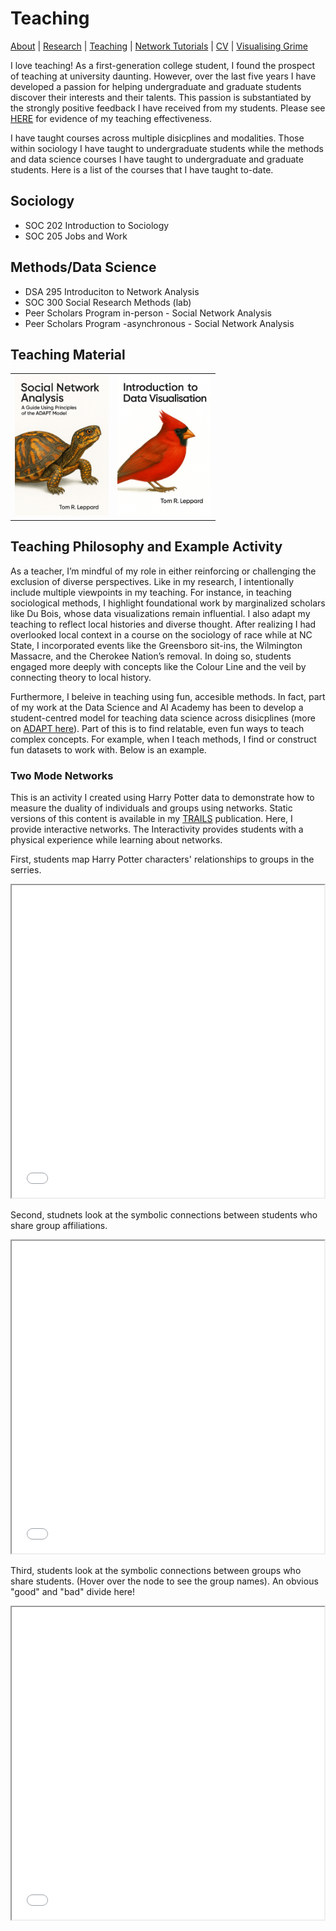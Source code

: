 # Teaching
[About](https://Tom-R-Leppard.github.io/) | [Research](/research.md) | [Teaching](/teaching.md) | [Network Tutorials](/network_tutorials.md) | [CV](/cv.pdf) | [Visualising Grime](/visualising_grime.md)

I love teaching! As a first-generation college student, I found the prospect of teaching at university daunting. However, over the last five years I have developed a passion for helping undergraduate and graduate students discover their interests and their talents. This passion is substantiated by the strongly positive feedback I have received from my students. Please see [HERE](/Teaching_effect.pdf) for evidence of my teaching effectiveness.

I have taught courses across multiple disicplines and modalities. Those within sociology I have taught to undergraduate students while the methods and data science courses I have taught to undergraduate and graduate students. Here is a list of the courses that I have taught to-date.
## Sociology 
- SOC 202 Introduction to Sociology
- SOC 205 Jobs and Work

## Methods/Data Science
- DSA 295 Introduciton to Network Analysis
- SOC 300 Social Research Methods (lab)
- Peer Scholars Program in-person - Social Network Analysis
- Peer Scholars Program -asynchronous - Social Network Analysis

## Teaching Material

<table>
  <tr>
    <td>
      <a href="https://tom-r-leppard.github.io/SP25_SNA_Book/">
        <img src="/asset/cover.png" alt="Cover 1" width="150">
      </a>
    </td>
    <td>
      <a href="https://tom-r-leppard.github.io/Intro_to_vis/">
        <img src="/asset/cover2.png" alt="Cover 2" width="150">
      </a>
    </td>
  </tr>
</table>

## Teaching Philosophy and Example Activity
As a teacher, I’m mindful of my role in either reinforcing or challenging the exclusion of diverse perspectives. Like in my research, I intentionally include multiple viewpoints in my teaching. For instance, in teaching sociological methods, I highlight foundational work by marginalized scholars like Du Bois, whose data visualizations remain influential. I also adapt my teaching to reflect local histories and diverse thought. After realizing I had overlooked local context in a course on the sociology of race while at NC State, I incorporated events like the Greensboro sit-ins, the Wilmington Massacre, and the Cherokee Nation’s removal. In doing so, students engaged more deeply with concepts like the Colour Line and the veil by connecting theory to local history.

Furthermore, I beleive in teaching using fun, accesible methods. In fact, part of my work at the Data Science and AI Academy has been to develop a student-centred model for teaching data science across disicplines (more on [ADAPT here](https://datascienceacademy.ncsu.edu/courses/course-model/)). Part of this is to find relatable, even fun ways to teach complex concepts. For example, when I teach methods, I find or construct fun datasets to work with. Below is an example. 

### Two Mode Networks
This is an activity I created using Harry Potter data to demonstrate how to measure the duality of individuals and groups using networks. Static versions of this content is available in my [TRAILS](https://trails.asanet.org/article/view/the-magic-of-duality-mapping) publication. Here, I provide interactive networks. The Interactivity provides students with a physical experience while learning about networks. 

First, students map Harry Potter characters' relationships to groups in the serries. 
<iframe src="hp_3d.html" width="500" height="500"></iframe>

Second, studnets look at the symbolic connections between students who share group affiliations. 
<iframe src="charact_3d.html" width="500" height="500"></iframe>

Third, students look at the symbolic connections between groups who share students. (Hover over the node to see the group names). An obvious "good" and "bad" divide here!  
<iframe src="groups_3d.html" width="500" height="500"></iframe>


